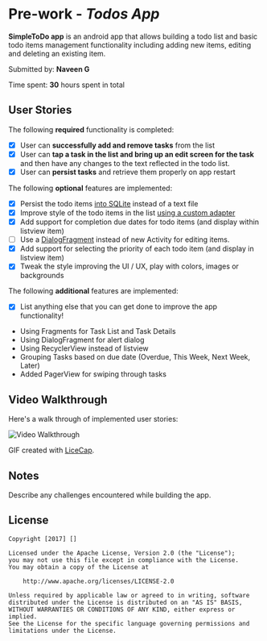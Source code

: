 # Pre-work - *Todos App*

**SimpleToDo app** is an android app that allows building a todo list and basic todo items management functionality including adding new items, editing and deleting an existing item.

Submitted by: **Naveen G**

Time spent: **30** hours spent in total

## User Stories

The following **required** functionality is completed:

* [x] User can **successfully add and remove tasks** from the list
* [x] User can **tap a task in the list and bring up an edit screen for the task** and then have any changes to the text reflected in the todo list.
* [x] User can **persist tasks** and retrieve them properly on app restart

The following **optional** features are implemented:

* [x] Persist the todo items [into SQLite](http://guides.codepath.com/android/Persisting-Data-to-the-Device#sqlite) instead of a text file
* [x] Improve style of the todo items in the list [using a custom adapter](http://guides.codepath.com/android/Using-an-ArrayAdapter-with-ListView)
* [x] Add support for completion due dates for todo items (and display within listview item)
* [ ] Use a [DialogFragment](http://guides.codepath.com/android/Using-DialogFragment) instead of new Activity for editing items.
* [x] Add support for selecting the priority of each todo item (and display in listview item)
* [x] Tweak the style improving the UI / UX, play with colors, images or backgrounds

The following **additional** features are implemented:

* [x] List anything else that you can get done to improve the app functionality!
* Using Fragments for Task List and Task Details
* Using DialogFragment for alert dialog
* Using RecyclerView instead of listview
* Grouping Tasks based on due date (Overdue, This Week, Next Week, Later)
* Added PagerView for swiping through tasks


## Video Walkthrough

Here's a walk through of implemented user stories:

<img src='https://github.com/Trivikram1/SimpleToDo/blob/work-in-progress/gifs/SimpleToDo.gif?raw=true' title='Video Walkthrough' width='' alt='Video Walkthrough' />

GIF created with [LiceCap](http://www.cockos.com/licecap/).

## Notes

Describe any challenges encountered while building the app.

## License

    Copyright [2017] []

    Licensed under the Apache License, Version 2.0 (the "License");
    you may not use this file except in compliance with the License.
    You may obtain a copy of the License at

        http://www.apache.org/licenses/LICENSE-2.0

    Unless required by applicable law or agreed to in writing, software
    distributed under the License is distributed on an "AS IS" BASIS,
    WITHOUT WARRANTIES OR CONDITIONS OF ANY KIND, either express or implied.
    See the License for the specific language governing permissions and
    limitations under the License.
